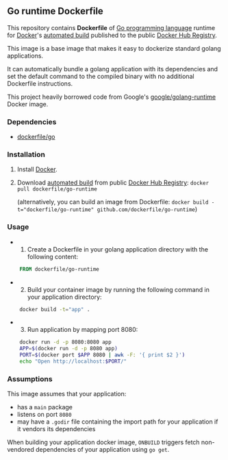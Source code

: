 ## Go runtime Dockerfile


This repository contains **Dockerfile** of [Go programming language](http://golang.org/) runtime for [Docker](https://www.docker.com/)'s [automated build](https://registry.hub.docker.com/u/dockerfile/go-runtime/) published to the public [Docker Hub Registry](https://registry.hub.docker.com/).

This image is a base image that makes it easy to dockerize standard golang applications.

It can automatically bundle a golang application with its dependencies and set the default command to the compiled binary with no additional Dockerfile instructions.

This project heavily borrowed code from Google's [google/golang-runtime](https://registry.hub.docker.com/u/google/golang-runtime/) Docker image.


### Dependencies

* [dockerfile/go](http://dockerfile.github.io/#/go)


### Installation

1. Install [Docker](https://www.docker.com/).

2. Download [automated build](https://registry.hub.docker.com/u/dockerfile/go-runtime/) from public [Docker Hub Registry](https://registry.hub.docker.com/): `docker pull dockerfile/go-runtime`

   (alternatively, you can build an image from Dockerfile: `docker build -t="dockerfile/go-runtime" github.com/dockerfile/go-runtime`)


### Usage

* 1. Create a Dockerfile in your golang application directory with the following content:

```dockerfile
    FROM dockerfile/go-runtime
```

* 2. Build your container image by running the following command in your application directory:

```sh
    docker build -t="app" .
```

* 3. Run application by mapping port 8080:

```sh
    docker run -d -p 8080:8080 app
    APP=$(docker run -d -p 8080 app)
    PORT=$(docker port $APP 8080 | awk -F: '{ print $2 }')
    echo "Open http://localhost:$PORT/"
```


### Assumptions

This image assumes that your application:

* has a `main` package
* listens on port `8080`
* may have a `.godir` file containing the import path for your application if it vendors its dependencies

When building your application docker image, `ONBUILD` triggers fetch non-vendored dependencies of your application using `go get`.
